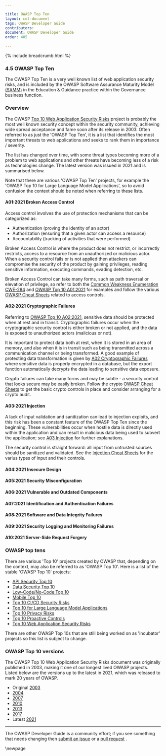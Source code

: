 ```yaml
---

title: OWASP Top Ten
layout: col-document
tags: OWASP Developer Guide
contributors:
document: OWASP Developer Guide
order: 405

---
```


{% include breadcrumb.html %}

### 4.5 OWASP Top Ten

The OWASP Top Ten is a very well known list of web application security risks,
and is included by the OWASP Software Assurance Maturity Model [(SAMM)][samm]
in the Education & Guidance practice within the Governance business function.

### Overview

The OWASP [Top 10 Web Application Security Risks][top10] project is probably the most well known security concept
within the security community, achieving wide spread acceptance and fame soon after its release in 2003.
Often referred to as just the 'OWASP Top Ten', it is a list that identifies the most important threats
to web applications and seeks to rank them in importance / severity.

The list has changed over time, with some threat types becoming more of a problem to web applications
and other threats have becoming less of a risk as technologies change.
The latest version was issued in 2021 and is summarised below.

Note that there are various 'OWASP Top Ten' projects, for example the 'OWASP Top 10 for Large Language Model Applications',
so to avoid confusion the context should be noted when referring to these lists.

#### A01:2021 Broken Access Control

Access control involves the use of protection mechanisms that can be categorized as:

* Authentication (proving the identity of an actor)
* Authorization (ensuring that a given actor can access a resource)
* Accountability (tracking of activities that were performed)

Broken Access Control is where the product does not restrict, or incorrectly restricts, access to a resource
from an unauthorized or malicious actor.
When a security control fails or is not applied then attackers can compromise the security of the product
by gaining privileges, reading sensitive information, executing commands, evading detection, etc.

Broken Access Control can take many forms, such as path traversal or elevation of privilege, 
so refer to both the [Common Weakness Enumeration CWE-284][cwe284] and [OWASP Top 10 A01:2021][a01]
for examples and follow the various [OWASP Cheat Sheets][a01cs] related to access controls.

#### A02:2021 Cryptographic Failures

Referring to [OWASP Top 10 A02:2021][a02], sensitive data should be protected when at rest and in transit.
Cryptographic failures occur when the cryptographic security control is either broken or not applied,
and the data is exposed to unauthorized actors (malicious or not).

It is important to protect data both at rest, when it is stored in an area  of memory,
and also when it is in transit such as being transmitted across a communication channel or being transformed.
A good example of protecting data transformation is given by [A02 Cryptographic Failures][a02]
where sensitive data is properly encrypted in a database, but the export function automatically
decrypts the data leading to sensitive data exposure.

Crypto failures can take many forms and may be subtle - a security control that looks secure may be easily broken.
Follow the crypto [OWASP Cheat Sheets][a02cs] to get the basic crypto controls in place
and consider arranging for a crypto audit.

#### A03:2021 Injection

A lack of input validation and sanitization can lead to injection exploits,
and this risk has been a constant feature of the OWASP Top Ten since the beginning.
These vulnerabilities occur when hostile data is directly used within the application
and can result in malicious data being used to subvert the application; see [A03 Injection][a03] for further explanations.

The security control is straight forward: all input from untrusted sources should be sanitized and validated.
See the [Injection Cheat Sheets][a03cs] for the varius types of input and their controls.

#### A04:2021 Insecure Design

#### A05:2021 Security Misconfiguration

#### A06:2021 Vulnerable and Outdated Components

#### A07:2021 Identification and Authentication Failures

#### A08:2021 Software and Data Integrity Failures

#### A09:2021 Security Logging and Monitoring Failures

#### A10:2021 Server-Side Request Forgery

### OWASP top tens

There are various 'Top 10' projects created by OWASP that, depending on the context,
may also be referred to as 'OWASP Top 10'.
Here is a list of the stable 'OWASP Top 10' projects:

* [API Security Top 10][api10]
* [Data Security Top 10][data10]
* [Low-Code/No-Code Top 10][lcnc10]
* [Mobile Top 10][mobile10]
* [Top 10 CI/CD Security Risks][cicd10]
* [Top 10 for Large Language Model Applications][llm10]
* [Top 10 Privacy Risks][privacy10]
* [Top 10 Proactive Controls][proactive10]
* [Top 10 Web Application Security Risks][top10]

There are other OWASP Top 10s that are still being worked on as 'incubator' projects so this list is subject to change.

### OWASP Top 10 versions

The OWASP Top 10 Web Application Security Risks document was originally published in 2003,
making it one of our longest lived OWASP projects.
Listed below are the versions up to the latest in 2021, which was released to mark 20 years of OWASP.

* Original [2003](https://github.com/OWASP/Top10/blob/master/archives/OWASPWebApplicationSecurityTopTen-Version1.pdf)
* [2004](https://github.com/OWASP/Top10/blob/master/archives/OWASP_Top_Ten_2004.pdf)
* [2007](https://owasp.org/www-pdf-archive//OWASP_Top_10_2007.pdf)
* [2010](https://github.com/OWASP/OWASP-Top-10/tree/master/2010)
* [2013](https://github.com/OWASP/Top10/tree/master/2013)
* [2017](https://github.com/OWASP/Top10/tree/master/2017)
* Latest [2021](https://github.com/OWASP/Top10/tree/master/2021)

----

The OWASP Developer Guide is a community effort; if you see something that needs changing
then [submit an issue][issue0405] or a [pull request][pr] .

[a01]: https://owasp.org/Top10/A01_2021-Broken_Access_Control/
[a01cs]: https://cheatsheetseries.owasp.org/IndexTopTen.html#a012021-broken-access-control
[a02]: https://owasp.org/Top10/A02_2021-Cryptographic_Failures/
[a02cs]: https://cheatsheetseries.owasp.org/IndexTopTen.html#a022021-cryptographic-failures
[a03]: https://owasp.org/Top10/A03_2021-Injection/
[a03cs]: https://cheatsheetseries.owasp.org/IndexTopTen.html#a032021-injection
[api10]: https://owasp.org/www-project-api-security/
[cicd10]: https://owasp.org/www-project-top-10-ci-cd-security-risks/
[cwe284]: https://cwe.mitre.org/data/definitions/284.html
[data10]: https://owasp.org/www-project-data-security-top-10/
[issue0405]: https://github.com/OWASP/www-project-developer-guide/issues/new?labels=enhancement&template=request.md&title=Update:%2004-foundations/05-top-ten
[lcnc10]: https://owasp.org/www-project-top-10-low-code-no-code-security-risks/
[mobile10]: https://owasp.org/www-project-mobile-top-10/
[pr]: https://github.com/OWASP/www-project-developer-guide/pulls
[privacy10]: https://owasp.org/www-project-top-10-privacy-risks/
[proactive10]: https://owasp.org/www-project-proactive-controls/
[samm]: https://owaspsamm.org/about/
[top10]: https://owasp.org/www-project-top-ten/
[llm10]: https://owasp.org/www-project-top-10-for-large-language-model-applications/

\newpage
